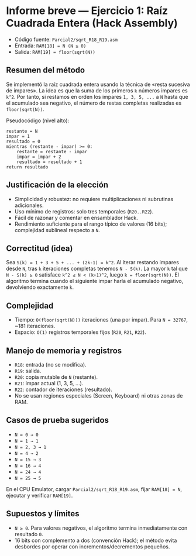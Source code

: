# Informe breve — Ejercicio 1: Raíz Cuadrada Entera (Hack Assembly)

- Código fuente: `Parcial2/sqrt_R18_R19.asm`
- Entrada: `RAM[18] = N (N ≥ 0)`
- Salida: `RAM[19] = floor(sqrt(N))`

## Resumen del método
Se implementó la raíz cuadrada entera usando la técnica de «resta sucesiva de impares». La idea es que la suma de los primeros `k` números impares es `k^2`. Por tanto, si restamos en orden los impares `1, 3, 5, ...` a `N` hasta que el acumulado sea negativo, el número de restas completas realizadas es `floor(sqrt(N))`.

Pseudocódigo (nivel alto):
```
restante = N
impar = 1
resultado = 0
mientras (restante - impar) >= 0:
    restante = restante - impar
    impar = impar + 2
    resultado = resultado + 1
return resultado
```

## Justificación de la elección
- Simplicidad y robustez: no requiere multiplicaciones ni subrutinas adicionales.
- Uso mínimo de registros: solo tres temporales (`R20..R22`).
- Fácil de razonar y comentar en ensamblador Hack.
- Rendimiento suficiente para el rango típico de valores (16 bits); complejidad sublineal respecto a `N`.

## Correctitud (idea)
Sea `S(k) = 1 + 3 + 5 + ... + (2k-1) = k^2`. Al iterar restando impares desde `N`, tras `k` iteraciones completas tenemos `N - S(k)`. La mayor `k` tal que `N - S(k) ≥ 0` satisface `k^2 ≤ N < (k+1)^2`, luego `k = floor(sqrt(N))`. El algoritmo termina cuando el siguiente impar haría el acumulado negativo, devolviendo exactamente `k`.

## Complejidad
- Tiempo: `O(floor(sqrt(N)))` iteraciones (una por impar). Para `N = 32767`, ~181 iteraciones.
- Espacio: `O(1)` registros temporales fijos (`R20`, `R21`, `R22`).

## Manejo de memoria y registros
- `R18`: entrada (no se modifica).
- `R19`: salida.
- `R20`: copia mutable de `N` (restante).
- `R21`: impar actual (1, 3, 5, ...).
- `R22`: contador de iteraciones (resultado).
- No se usan regiones especiales (Screen, Keyboard) ni otras zonas de RAM.

## Casos de prueba sugeridos
- `N = 0 → 0`
- `N = 1 → 1`
- `N = 2, 3 → 1`
- `N = 4 → 2`
- `N = 15 → 3`
- `N = 16 → 4`
- `N = 24 → 4`
- `N = 25 → 5`

En el CPU Emulator, cargar `Parcial2/sqrt_R18_R19.asm`, fijar `RAM[18] = N`, ejecutar y verificar `RAM[19]`.

## Supuestos y límites
- `N ≥ 0`. Para valores negativos, el algoritmo termina inmediatamente con resultado `0`.
- 16 bits con complemento a dos (convención Hack); el método evita desbordes por operar con incrementos/decrementos pequeños.

